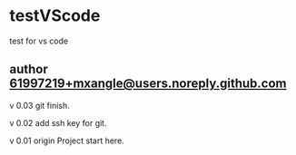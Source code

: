 # testVScode
test for vs code

author 61997219+mxangle@users.noreply.github.com
--------

v 0.03
git finish.

v 0.02
add ssh key for git.

v 0.01 origin
Project start here.
